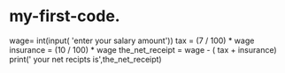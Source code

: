 # my-first-code.
wage= int(input( 'enter your salary amount'))
tax = (7 / 100) * wage
insurance = (10 / 100) * wage
the_net_receipt = wage - ( tax + insurance)
print(' your net recipts is',the_net_receipt)
 
